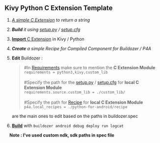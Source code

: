 ## **Kivy Python C Extension Template**

 1. *[A simple C Extension](https://github.com/VICTORVICKIE/Kivy_Python_C_Extension_Demo/blob/main/custom_lib/custom_lib/custom_module.c) to return a string*
 2. ***Build** it using [setup.py](https://github.com/VICTORVICKIE/Kivy_Python_C_Extension_Demo/blob/main/custom_lib/setup.py) / [setup.cfg](https://github.com/VICTORVICKIE/Kivy_Python_C_Extension_Demo/blob/main/custom_lib/setup.cfg)*
 3. [**Import** C Extension](https://github.com/VICTORVICKIE/Kivy_Python_C_Extension_Demo/blob/main/main.py#L4) in Kivy / Python
 4. ***Create** a simple Recipe for Compiled Component for Buildozer / P4A*
 5. **Edit** Buildozer :
	

	> #In [Requirements](https://github.com/VICTORVICKIE/Kivy_Python_C_Extension_Demo/blob/main/buildozer.spec#L39) make sure to mention the **C Extension Module**<br>
	> `requirements = python3,kivy,custom_lib`<br><br>
	> #Specify the path for the [setup.py](https://github.com/VICTORVICKIE/Kivy_Python_C_Extension_Demo/blob/main/custom_lib/setup.py) / [setup.cfg](https://github.com/VICTORVICKIE/Kivy_Python_C_Extension_Demo/blob/main/custom_lib/setup.cfg) for **local C Extension Module**<br>
	> `requirements.source.custom_lib = ./custom_lib/`<br><br>
	> #Specify the path for [Recipe](https://github.com/VICTORVICKIE/Kivy_Python_C_Extension_Demo/blob/main/python-for-android/recipe/custom_lib/__init__.py) for **local C Extension Module**<br>
	> `p4a.local_recipes = ./python-for-android/recipe`
	
	are the main ones to edit based on the paths in buildozer.spec
	

 6. [**Build**](https://github.com/VICTORVICKIE/Kivy_Python_C_Extension_Demo/blob/main/bin/myapp-0.1-armeabi-v7a-debug.apk) with `buildozer android debug deploy run logcat`

&nbsp;&nbsp;&nbsp;&nbsp;****Note : I've used custom ndk, sdk paths in spec file****
